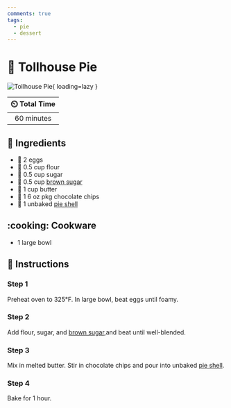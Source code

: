 ```yaml
---
comments: true
tags:
  - pie
  - dessert
---
```

# :pie: Tollhouse Pie

![Tollhouse Pie](../../assets/images/tollhouse-pie.jpg){ loading=lazy }

| :timer_clock: Total Time |
|:-----------------------: |
| 60 minutes |

## :salt: Ingredients

- :egg: 2 eggs
- :ear_of_rice: 0.5 cup flour
- :candy: 0.5 cup sugar
- :maple_leaf: 0.5 cup [brown sugar][1]
- :butter: 1 cup butter
- :chocolate_bar: 1 6 oz pkg chocolate chips
- :pie: 1 unbaked [pie shell][2]

## :cooking: Cookware

- 1 large bowl

## :pencil: Instructions

### Step 1

Preheat oven to 325°F. In large bowl, beat eggs until foamy.

### Step 2

Add flour, sugar, and [brown sugar][1],and beat until well-blended.

### Step 3

Mix in melted butter. Stir in chocolate chips and pour into unbaked [pie shell][2].

### Step 4

Bake for 1 hour.

[1]: <../../ingredients/brown-sugar.md>
[2]: <../../ingredients/pastry-dough/sweet-pastry.md>
